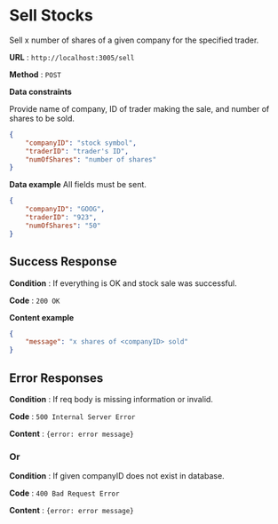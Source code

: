 # Sell Stocks

Sell x number of shares of a given company for the specified trader.

**URL** : `http://localhost:3005/sell`

**Method** : `POST`

**Data constraints**

Provide name of company, ID of trader making the sale, and number of shares to be sold.

```json
{
    "companyID": "stock symbol",
    "traderID": "trader's ID",
    "numOfShares": "number of shares"
}
```

**Data example** All fields must be sent.

```json
{
    "companyID": "GOOG",
    "traderID": "923",
    "numOfShares": "50"
}
```

## Success Response

**Condition** : If everything is OK and stock sale was successful.

**Code** : `200 OK`

**Content example**

```json
{
    "message": "x shares of <companyID> sold"
}
```

## Error Responses

**Condition** : If req body is missing information or invalid.

**Code** : `500 Internal Server Error`

**Content** : `{error: error message}`

### Or

**Condition** : If given companyID does not exist in database.

**Code** : `400 Bad Request Error`

**Content** : `{error: error message}`
